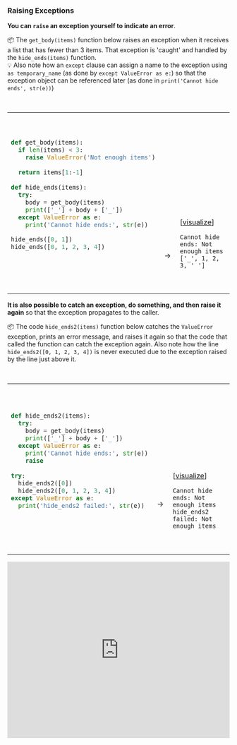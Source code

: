 ### Raising Exceptions

**You can `raise` an exception yourself to indicate an error**.

<tip-box> 

:package: The `get_body(items)` function below raises an exception when it receives a list that has fewer than 3 items. That exception is 'caught' and handled by the `hide_ends(items)` function. <br>
:bulb: Also note how an `except` clause can assign a name to the exception using `as temporary_name` (as done by `except ValueError as e:`) so that the exception object can be referenced later (as done in `print('Cannot hide ends', str(e))`)


<table> 
<tr>
  <td>

```python
def get_body(items):
  if len(items) < 3:
    raise ValueError('Not enough items')
  
  return items[1:-1]
  
def hide_ends(items):
  try:
    body = get_body(items)
    print(['_'] + body + ['_'])
  except ValueError as e:
    print('Cannot hide ends:', str(e))

hide_ends([0, 1])
hide_ends([0, 1, 2, 3, 4])
```
  </td>
  <td><br><br><br><br><br><br><br><br><br><br><br><br>&nbsp;→&nbsp;</td>
  <td><br><br><br><br><br><br><br><br><br><br><br>

[<a target="_blank" href="https://goo.gl/tsteqe">visualize</a>]<br>
```
Cannot hide ends: Not enough items
['_', 1, 2, 3, '_']
```
  </td>
</tr>
</table>

</tip-box>

**It is also possible to catch an exception, do something, and then raise it again** so that the exception propagates to the caller.

<tip-box> 

:package: The code `hide_ends2(items)` function below catches the `ValueError` exception, prints an error message, and raises it again so that the code that called the function can catch the exception again. Also note how the line `hide_ends2([0, 1, 2, 3, 4])` is never executed due to the exception raised by the line just above it.

<table> 
<tr>
  <td>

```python
def hide_ends2(items):
  try:
    body = get_body(items)
    print(['_'] + body + ['_'])
  except ValueError as e:
    print('Cannot hide ends:', str(e))
    raise
  
try:
  hide_ends2([0])
  hide_ends2([0, 1, 2, 3, 4])
except ValueError as e:
  print('hide_ends2 failed:', str(e))
```
  </td>
  <td><br><br><br><br><br><br><br><br>&nbsp;→&nbsp;</td>
  <td><br><br><br><br><br><br><br><br><br>

[<a target="_blank" href="https://goo.gl/EGkxAW">visualize</a>]<br>

```
Cannot hide ends: Not enough items
hide_ends2 failed: Not enough items
```
  </td>
</tr>
</table>

</tip-box>


<panel type="seamless" header="%%:computer: Try your own%%">

<iframe height="400px" width="100%" src="https://repl.it/@pythonbasics/errors-exceptions-raising?lite=true" scrolling="no" frameborder="no" allowtransparency="true" allowfullscreen="true" sandbox="allow-forms allow-pointer-lock allow-popups allow-same-origin allow-scripts allow-modals"></iframe>

</panel>

<panel type="danger" header=":muscle: Exercise: Flexible Word Game" expanded no-close>
  <include src="e-flexibleWordGame.md" />
</panel><p/>